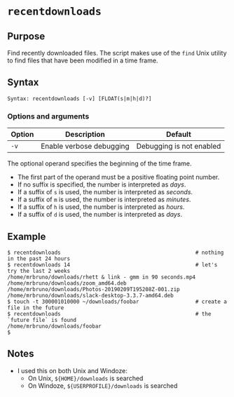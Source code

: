 # `recentdownloads`

## Purpose
Find recently downloaded files.  The script makes use of the `find` Unix utility to find files that have been modified in a time frame.

## Syntax
```
Syntax: recentdownloads [-v] [FLOAT(s|m|h|d)?]
```

### Options and arguments
| Option | Description | Default |
| ------ | ----------- | ------- |
|  `-v`  | Enable verbose debugging | Debugging is not enabled |

The optional operand specifies the beginning of the time frame.
- The first part of the operand must be a positive floating point number.
- If no suffix is specified, the number is interpreted as _days_.
- If a suffix of `s` is used, the number is interpreted as _seconds_.
- If a suffix of `m` is used, the number is interpreted as _minutes_.
- If a suffix of `h` is used, the number is interpreted as _hours_.
- If a suffix of `d` is used, the number is interpreted as _days_.

## Example

```
$ recentdownloads                                           # nothing in the past 24 hours
$ recentdownloads 14                                        # let's try the last 2 weeks
/home/mrbruno/downloads/rhett & link - gmm in 90 seconds.mp4
/home/mrbruno/downloads/zoom_amd64.deb
/home/mrbruno/downloads/Photos-20190209T195208Z-001.zip
/home/mrbruno/downloads/slack-desktop-3.3.7-amd64.deb
$ touch -t 300001010000 ~/downloads/foobar                  # create a file in the future
$ recentdownloads                                           # the `future file` is found
/home/mrbruno/downloads/foobar
$
```

## Notes

- I used this on both Unix and Windoze:
  - On Unix, `${HOME}/downloads` is searched
  - On Windoze, `${USERPROFILE}/downloads` is searched
